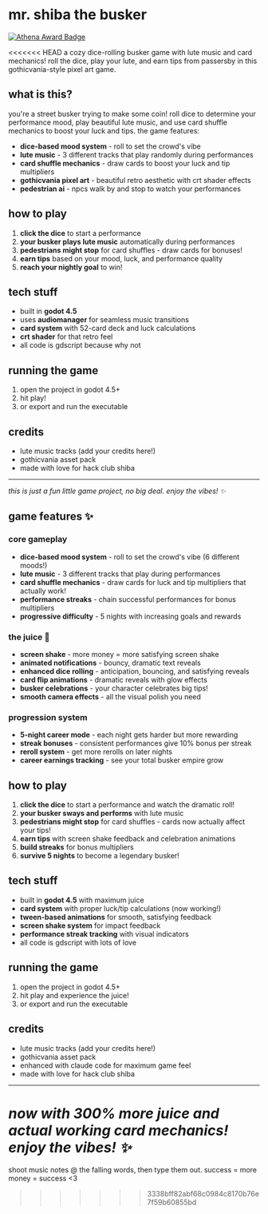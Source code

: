 # mr. shiba the busker

[![Athena Award Badge](https://img.shields.io/endpoint?url=https%3A%2F%2Faward.athena.hackclub.com%2Fapi%2Fbadge)](https://award.athena.hackclub.com?utm_source=readme)

<<<<<<< HEAD
a cozy dice-rolling busker game with lute music and card mechanics! roll the dice, play your lute, and earn tips from passersby in this gothicvania-style pixel art game.

## what is this?

you're a street busker trying to make some coin! roll dice to determine your performance mood, play beautiful lute music, and use card shuffle mechanics to boost your luck and tips. the game features:

- **dice-based mood system** - roll to set the crowd's vibe
- **lute music** - 3 different tracks that play randomly during performances  
- **card shuffle mechanics** - draw cards to boost your luck and tip multipliers
- **gothicvania pixel art** - beautiful retro aesthetic with crt shader effects
- **pedestrian ai** - npcs walk by and stop to watch your performances

## how to play

1. **click the dice** to start a performance
2. **your busker plays lute music** automatically during performances
3. **pedestrians might stop** for card shuffles - draw cards for bonuses!
4. **earn tips** based on your mood, luck, and performance quality
5. **reach your nightly goal** to win!

## tech stuff

- built in **godot 4.5**
- uses **audiomanager** for seamless music transitions
- **card system** with 52-card deck and luck calculations
- **crt shader** for that retro feel
- all code is gdscript because why not

## running the game

1. open the project in godot 4.5+
2. hit play!
3. or export and run the executable

## credits

- lute music tracks (add your credits here!)
- gothicvania asset pack
- made with love for hack club shiba

---

*this is just a fun little game project, no big deal. enjoy the vibes! ✨*
## game features ✨

### core gameplay
- **dice-based mood system** - roll to set the crowd's vibe (6 different moods!)
- **lute music** - 3 different tracks that play during performances
- **card shuffle mechanics** - draw cards for luck and tip multipliers that actually work!
- **performance streaks** - chain successful performances for bonus multipliers
- **progressive difficulty** - 5 nights with increasing goals and rewards

### the juice 🧃
- **screen shake** - more money = more satisfying screen shake
- **animated notifications** - bouncy, dramatic text reveals
- **enhanced dice rolling** - anticipation, bouncing, and satisfying reveals
- **card flip animations** - dramatic reveals with glow effects
- **busker celebrations** - your character celebrates big tips!
- **smooth camera effects** - all the visual polish you need

### progression system
- **5-night career mode** - each night gets harder but more rewarding
- **streak bonuses** - consistent performances give 10% bonus per streak
- **reroll system** - get more rerolls on later nights
- **career earnings tracking** - see your total busker empire grow

## how to play

1. **click the dice** to start a performance and watch the dramatic roll!
2. **your busker sways and performs** with lute music
3. **pedestrians might stop** for card shuffles - cards now actually affect your tips!
4. **earn tips** with screen shake feedback and celebration animations
5. **build streaks** for bonus multipliers
6. **survive 5 nights** to become a legendary busker!

## tech stuff

- built in **godot 4.5** with maximum juice
- **card system** with proper luck/tip calculations (now working!)
- **tween-based animations** for smooth, satisfying feedback
- **screen shake system** for impact feedback
- **performance streak tracking** with visual indicators
- all code is gdscript with lots of love

## running the game

1. open the project in godot 4.5+
2. hit play and experience the juice!
3. or export and run the executable

## credits

- lute music tracks (add your credits here!)
- gothicvania asset pack
- enhanced with claude code for maximum game feel
- made with love for hack club shiba

---

*now with 300% more juice and actual working card mechanics! enjoy the vibes! ✨*
=======
shoot music notes @ the falling words, then type them out. success = more money = success <3
>>>>>>> 3338bff82abf68c0984c8170b76e7f59b60855bd
